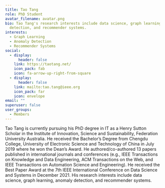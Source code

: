 ```yaml
---
title: Tao Tang
role: PhD Student
avatar_filename: avatar.png
bio: Tao Tang's research interests include data science, graph learning, anomaly
  detection, and recommender systems.
interests:
  - Graph Learning
  - Anomaly Detection
  - Recommender Systems
social:
  - display:
      header: false
    link: https://taotang.net/
    icon_pack: fab
    icon: fa-arrow-up-right-from-square
  - display:
      header: false
    link: mailto:tao.tang@ieee.org
    icon_pack: far
    icon: envelope
email: ""
superuser: false
user_groups:
  - Members
---
```

Tao Tang is currently pursuing his PhD degree in IT as a Henry Sutton Scholar in the Institute of Innovation, Science and Sustainability, Federation University Australia. He received the Bachelor’s Degree from Chengdu College, University of Electronic Science and Technology of China in July 2019 where he won the Dean’s Award. He authored/co-authored 13 papers published in international journals and conferences (e.g., IEEE Transactions on Knowledge and Data Engineering, ACM Transactions on the Web, and IEEE Transactions on Automation Science and Engineering). He received the Best Paper Award at the 7th IEEE International Conference on Data Science and Systems in December 2021. His research interests include data science, graph learning, anomaly detection, and recommender systems.